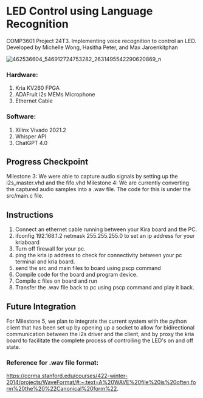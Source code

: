 # LED Control using Language Recognition

COMP3601 Project 24T3. Implementing voice recognition to control an LED. 
Developed by Michelle Wong, Hasitha Peter, and Max Jaroenkitphan

![462536604_546912724753282_2631495542290620869_n](https://github.com/user-attachments/assets/dfdc54bb-c350-4450-8c1d-1fa393f99e07)


### Hardware:
1. Kria KV260 FPGA
2. ADAFruit i2s MEMs Microphone
3. Ethernet Cable
   
### Software:
1. Xilinx Vivado 2021.2
2. Whisper API
3. ChatGPT 4.0


## Progress Checkpoint
Milestone 3: We were able to capture audio signals by setting up the i2s_master.vhd and the fifo.vhd
Milestone 4: We are currently converting the captured audio samples into a .wav file. The code for this is under the src/main.c file.

## Instructions 
1. Connect an ethernet cable running between your Kira board and the PC.
2. ifconfig 192.168.1.2 netmask 255.255.255.0 to set an ip address for your kriaboard
3. Turn off firewall for your pc.
4. ping the kria ip address to check for connectivity between your pc terminal and kria board.
5. send the src and main files to board using pscp command
6. Compile code for the board and program device.
7. Compile c files on board and run
8. Transfer the .wav file back to pc using pscp command and play it back.

## Future Integration
For Milestone 5, we plan to integrate the current system with the python client that has been set up by opening up a socket to allow for bidirectional communication between the i2s driver and the client, and by proxy the kria board to facilitate the complete process of controlling the LED's on and off state.

### Reference for .wav file format: 
https://ccrma.stanford.edu/courses/422-winter-2014/projects/WaveFormat/#:~:text=A%20WAVE%20file%20is%20often,form%20the%20%22Canonical%20form%22.

